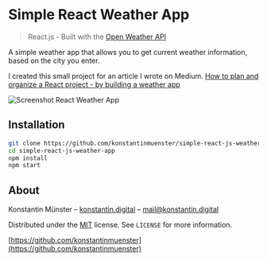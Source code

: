 # Simple React Weather App
> React.js - Built with the [Open Weather API](https://openweathermap.org/api)

A simple weather app that allows you to get current weather information, based on the city you enter.

I created this small project for an article I wrote on Medium.
[How to plan and organize a React project - by building a weather app](https://medium.com/@konstantin.muenster/how-to-plan-and-organize-a-react-project-by-building-a-weather-app-95175b11bd01)

![Screenshot React Weather App](screenshot.png)

## Installation

```sh
git clone https://github.com/konstantinmuenster/simple-react-js-weather-app
cd simple-react-js-weather-app
npm install
npm start
```

## About

Konstantin Münster – [konstantin.digital](https://konstantin.digital) – [mail@konstantin.digital](mailto:mail@konstantin.digital)

Distributed under the [MIT](http://showalicense.com/?fullname=Konstantin+M%C3%BCnster&year=2019#license-mit) license. 
See ``LICENSE`` for more information.

[https://github.com/konstantinmuenster](https://github.com/konstantinmuenster)

